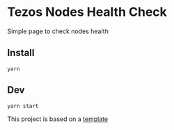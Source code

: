 # Tezos Nodes Health Check

Simple page to check nodes health

## Install

```
yarn
```

## Dev

```sh
yarn start
```

This project is based on a [template](https://github.com/jihchi/vitejs-template-react-rescript)
